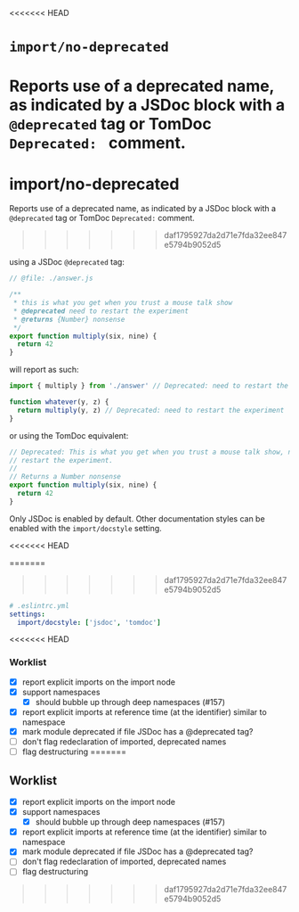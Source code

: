 <<<<<<< HEAD
# `import/no-deprecated`

Reports use of a deprecated name, as indicated by a JSDoc block with a `@deprecated`
tag or TomDoc `Deprecated: ` comment.
=======
# import/no-deprecated

<!-- end auto-generated rule header -->

Reports use of a deprecated name, as indicated by a JSDoc block with a `@deprecated`
tag or TomDoc `Deprecated:` comment.
>>>>>>> daf1795927da2d71e7fda32ee847e5794b9052d5

using a JSDoc `@deprecated` tag:

```js
// @file: ./answer.js

/**
 * this is what you get when you trust a mouse talk show
 * @deprecated need to restart the experiment
 * @returns {Number} nonsense
 */
export function multiply(six, nine) {
  return 42
}
```

will report as such:

```js
import { multiply } from './answer' // Deprecated: need to restart the experiment

function whatever(y, z) {
  return multiply(y, z) // Deprecated: need to restart the experiment
}
```

or using the TomDoc equivalent:

```js
// Deprecated: This is what you get when you trust a mouse talk show, need to
// restart the experiment.
//
// Returns a Number nonsense
export function multiply(six, nine) {
  return 42
}
```

Only JSDoc is enabled by default. Other documentation styles can be enabled with
the `import/docstyle` setting.

<<<<<<< HEAD

=======
>>>>>>> daf1795927da2d71e7fda32ee847e5794b9052d5
```yaml
# .eslintrc.yml
settings:
  import/docstyle: ['jsdoc', 'tomdoc']
```

<<<<<<< HEAD
### Worklist

- [x] report explicit imports on the import node
- [x] support namespaces
  - [x] should bubble up through deep namespaces (#157)
- [x] report explicit imports at reference time (at the identifier) similar to namespace
- [x] mark module deprecated if file JSDoc has a @deprecated tag?
- [ ] don't flag redeclaration of imported, deprecated names
- [ ] flag destructuring
=======
## Worklist

 - [x] report explicit imports on the import node
 - [x] support namespaces
   - [x] should bubble up through deep namespaces (#157)
 - [x] report explicit imports at reference time (at the identifier) similar to namespace
 - [x] mark module deprecated if file JSDoc has a @deprecated tag?
 - [ ] don't flag redeclaration of imported, deprecated names
 - [ ] flag destructuring
>>>>>>> daf1795927da2d71e7fda32ee847e5794b9052d5
